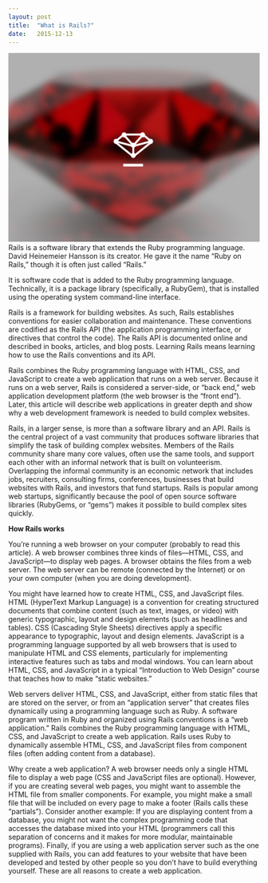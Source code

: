 ```yaml
---
layout: post
title:  "What is Rails?"
date:   2015-12-13
---
```


<span class="image featured"><img src="/images/rails.jpg" alt=""></span>
Rails is a software library that extends the Ruby programming language. David Heinemeier Hansson is its creator. He gave it the name “Ruby on Rails,” though it is often just called “Rails.”

It is software code that is added to the Ruby programming language. Technically, it is a package library (specifically, a RubyGem), that is installed using the operating system command-line interface.

Rails is a framework for building websites. As such, Rails establishes conventions for easier collaboration and maintenance. These conventions are codified as the Rails API (the application programming interface, or directives that control the code). The Rails API is documented online and described in books, articles, and blog posts. Learning Rails means learning how to use the Rails conventions and its API.

Rails combines the Ruby programming language with HTML, CSS, and JavaScript to create a web application that runs on a web server. Because it runs on a web server, Rails is considered a server-side, or “back end,” web application development platform (the web browser is the “front end”). Later, this article will describe web applications in greater depth and show why a web development framework is needed to build complex websites.

Rails, in a larger sense, is more than a software library and an API. Rails is the central project of a vast community that produces software libraries that simplify the task of building complex websites. Members of the Rails community share many core values, often use the same tools, and support each other with an informal network that is built on volunteerism. Overlapping the informal community is an economic network that includes jobs, recruiters, consulting firms, conferences, businesses that build websites with Rails, and investors that fund startups. Rails is popular among web startups, significantly because the pool of open source software libraries (RubyGems, or “gems”) makes it possible to build complex sites quickly.

<strong>How Rails works</strong>

You’re running a web browser on your computer (probably to read this article). A web browser combines three kinds of files—HTML, CSS, and JavaScript—to display web pages. A browser obtains the files from a web server. The web server can be remote (connected by the Internet) or on your own computer (when you are doing development).

You might have learned how to create HTML, CSS, and JavaScript files. HTML (HyperText Markup Language) is a convention for creating structured documents that combine content (such as text, images, or video) with generic typographic, layout and design elements (such as headlines and tables). CSS (Cascading Style Sheets) directives apply a specific appearance to typographic, layout and design elements. JavaScript is a programming language supported by all web browsers that is used to manipulate HTML and CSS elements, particularly for implementing interactive features such as tabs and modal windows. You can learn about HTML, CSS, and JavaScript in a typical “Introduction to Web Design” course that teaches how to make “static websites.”

Web servers deliver HTML, CSS, and JavaScript, either from static files that are stored on the server, or from an “application server” that creates files dynamically using a programming language such as Ruby. A software program written in Ruby and organized using Rails conventions is a “web application.” Rails combines the Ruby programming language with HTML, CSS, and JavaScript to create a web application. Rails uses Ruby to dynamically assemble HTML, CSS, and JavaScript files from component files (often adding content from a database).

Why create a web application? A web browser needs only a single HTML file to display a web page (CSS and JavaScript files are optional). However, if you are creating several web pages, you might want to assemble the HTML file from smaller components. For example, you might make a small file that will be included on every page to make a footer (Rails calls these “partials”). Consider another example: If you are displaying content from a database, you might not want the complex programming code that accesses the database mixed into your HTML (programmers call this separation of concerns and it makes for more modular, maintainable programs). Finally, if you are using a web application server such as the one supplied with Rails, you can add features to your website that have been developed and tested by other people so you don’t have to build everything yourself. These are all reasons to create a web application.